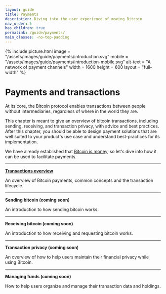 ```yaml
---
layout: guide
title: Payments
description: Diving into the user experience of moving Bitcoin
nav_order: 5
has_children: true
permalink: /guide/payments/
main_classes: -no-top-padding
---
```


{% include picture.html
   image = "/assets/images/guide/payments/introduction.svg"
   mobile = "/assets/images/guide/payments/introduction-mobile.svg"
   alt-text = "A network of payment channels"
   width = 1600
   height = 600
   layout = "full-width"
%}

# Payments and transactions

At its core, the Bitcoin protocol enables transactions between people without intermediaries, regardless of where in the world they are.

This chapter is meant to give an overview of bitcoin transactions, including sending, receiving, and transaction privacy, with advice and best practices. After this chapter, you should be able to design payment solutions that are well suited to your product's use case and understand best-practices for its implementation.

We have already established that [Bitcoin is money](https://bitcoin.design/guide/getting-started/why-bitcoin-is-unique/#its-money-but-digital), so let's dive into how it can be used to facilitate payments.

---

**[Transactions overview](/guide/payments/overview/)**

An overview of Bitcoin payments, common concepts and the transaction lifecycle.

---

**Sending bitcoin (coming soon)**

An introduction to how sending bitcoin works.

---

**Receiving bitcoin (coming soon)**

An introduction to how receiving and requesting bitcoin works.

---

**Transaction privacy (coming soon)**

An overview of how to help users maintain their financial privacy while using Bitcoin.

---

**Managing funds (coming soon)**

How to help users organize and manage their transaction data and holdings.
